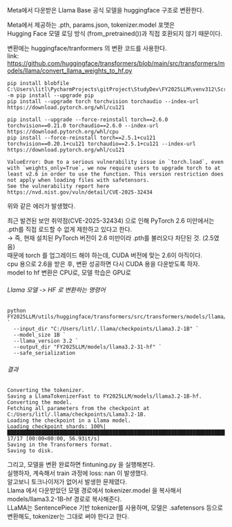
Meta에서 다운받은 Llama Base 공식 모델을 huggingface 구조로 변환한다.

Meta에서 제공하는 .pth, params.json, tokenizer.model 포맷은  
Hugging Face 모델 로딩 방식 (from_pretrained())과 직접 호환되지 않기 때문이다.  


변환에는 huggingface/tranformers 의 변환 코드를 사용한다.  
link: https://github.com/huggingface/transformers/blob/main/src/transformers/models/llama/convert_llama_weights_to_hf.py

```shell
pip install blobfile
C:\Users\litl\PycharmProjects\gitProject\StudyDev\FY2025LLM\venv312\Scripts\python.exe -m pip install --upgrade pip
pip install --upgrade torch torchvision torchaudio --index-url https://download.pytorch.org/whl/cu121
```

```shell
pip install --upgrade --force-reinstall torch==2.6.0 torchvision==0.21.0 torchaudio==2.6.0 --index-url https://download.pytorch.org/whl/cpu
pip install --force-reinstall torch==2.5.1+cu121 torchvision==0.20.1+cu121 torchaudio==2.5.1+cu121 --index-url https://download.pytorch.org/whl/cu121
````

```shell
ValueError: Due to a serious vulnerability issue in `torch.load`, even with `weights_only=True`, we now require users to upgrade torch to at least v2.6 in order to use the function. This version restriction does not apply when loading files with safetensors.
See the vulnerability report here https://nvd.nist.gov/vuln/detail/CVE-2025-32434
```
위와 같은 에러가 발생했다.  

최근 발견된 보안 취약점(CVE-2025-32434) 으로 인해 PyTorch 2.6 미만에서는 .pth를 직접 로드할 수 없게 제한하고 있다고 한다.  
→ 즉, 현재 설치된 PyTorch 버전이 2.6 미만이라 .pth를 불러오다 차단된 것. (2.5였음)  
때문에 torch 를 업그레이드 해야 하는데, CUDA 버전에 맞는 2.6이 아직이다.  
cpu 용으로 2.6을 받은 후, 변환 성공하면 다시 CUDA 용을 다운받도록 하자.  
model to hf 변환은 CPU로, 모델 학습은 GPU로  

###### Llama 모델 -> HF 로 변환하는 명령어
```shell
python FY2025LLM/utils/huggingface/transformers/src/transformers/models/llama/convert_llama_weights_to_hf.py `
  --input_dir "C:/Users/litl/.llama/checkpoints/Llama3.2-1B" `
  --model_size 1B `
  --llama_version 3.2 `
  --output_dir "FY2025LLM/models/llama3.2-31-hf" `
  --safe_serialization
```

###### 결과
```shell
Converting the tokenizer.
Saving a LlamaTokenizerFast to FY2025LLM/models/llama3.2-1B-hf.
Converting the model.
Fetching all parameters from the checkpoint at C:/Users/litl/.llama/checkpoints/Llama3.2-1B.
Loading the checkpoint in a Llama model.
Loading checkpoint shards: 100%|███████████████████████████████████████████████████████████████████████████████████████████████████████████████████████████████| 17/17 [00:00<00:00, 56.93it/s]
Saving in the Transformers format.
Saving to disk.
```

그리고, 모델을 변환 완료하면 fintuning.py 을 실행해본다.  
실행하자, 계속해서 train 과정에 loss: nan 이 발생했다.  
알고보니 토크나이저가 없어서 발생한 문제였다.  
Llama 에서 다운받았던 모델 경로에서  tokenizer.model 을 복사해서
models/llama3.2-1B-hf 경로로 복사해준다.  
LLaMA는 SentencePiece 기반 tokenizer를 사용하며, 모델은 .safetensors 등으로 변환해도, tokenizer는 그대로 써야 한다고 한다. 

